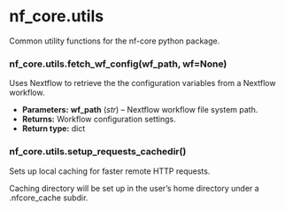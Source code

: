 # nf_core.utils

Common utility functions for the nf-core python package.

### nf_core.utils.fetch_wf_config(wf_path, wf=None)

Uses Nextflow to retrieve the the configuration variables
from a Nextflow workflow.

- **Parameters:**
  **wf_path** (_str_) – Nextflow workflow file system path.
- **Returns:**
  Workflow configuration settings.
- **Return type:**
  dict

### nf_core.utils.setup_requests_cachedir()

Sets up local caching for faster remote HTTP requests.

Caching directory will be set up in the user’s home directory under
a .nfcore_cache subdir.
